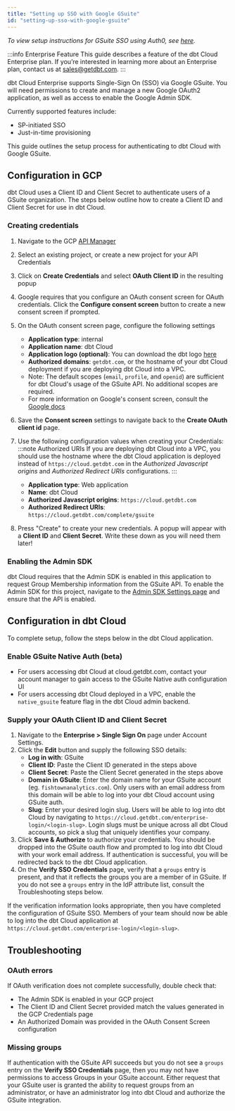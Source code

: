 ```yaml
---
title: "Setting up SSO with Google GSuite"
id: "setting-up-sso-with-google-gsuite"
---
```


_To view setup instructions for GSuite SSO
using Auth0, see [here](setting-up-sso-with-google-gsuite-deprecated)._

:::info Enterprise Feature
This guide describes a feature of the dbt Cloud Enterprise plan. If you’re
interested in learning more about an Enterprise plan, contact us at
sales@getdbt.com.
:::

dbt Cloud Enterprise supports Single-Sign On (SSO) via Google GSuite. You will need
permissions to create and manage a new Google OAuth2 application, as well as
access to enable the Google Admin SDK.

 Currently supported features include:

* SP-initiated SSO
* Just-in-time provisioning

This guide outlines the setup process for authenticating to dbt Cloud with
Google GSuite.

## Configuration in GCP

dbt Cloud uses a Client ID and Client Secret to authenticate users of a
GSuite organization. The steps below outline how to create a Client ID and
Client Secret for use in dbt Cloud.

### Creating credentials

1. Navigate to the GCP [API Manager](https://console.developers.google.com/projectselector/apis/credentials)
1. Select an existing project, or create a new project for your API Credentials
1. Click on **Create Credentials** and select **OAuth Client ID** in the resulting
   popup
1. Google requires that you configure an OAuth consent screen for OAuth
   credentials. Click the **Configure consent screen** button to create
   a new consent screen if prompted.
1. On the OAuth consent screen page, configure the following settings
    - **Application type**: internal
    - **Application name**: dbt Cloud
    - **Application logo (optional)**: You can download the dbt logo <a href="/img/docs/dbt-cloud/dbt-cloud-enterprise/icon.png" target="_blank">here</a>
    - **Authorized domains**: `getdbt.com`, or the hostname of your dbt
    Cloud deployment if you are deploying dbt Cloud into a VPC.
    - Note: The default scopes (`email`, `profile`, and `openid`) are sufficient
    for dbt Cloud's usage of the GSuite API. No additional scopes are required.
    - For more information on Google's consent screen, consult the [Google docs](https://support.google.com/cloud/answer/6158849?hl=en#userconsent)
    <Lightbox src="/img/docs/dbt-cloud/dbt-cloud-enterprise/gsuite/gsuite-sso-consent-top.png" title="GSuite Consent Screen configuration"/>
1. Save the **Consent screen** settings to navigate back to the **Create OAuth client
   id** page.
1. Use the following configuration values when creating your Credentials:
    :::note Authorized URIs
    If you are deploying dbt Cloud into a VPC, you should use the hostname where
    the dbt Cloud application is deployed instead of `https://cloud.getdbt.com` in
    the _Authorized Javascript origins_ and _Authorized Redirect URIs_ configurations.
    :::

    - **Application type**: Web application
    - **Name**: dbt Cloud
    - **Authorized Javascript origins**: `https://cloud.getdbt.com`
    - **Authorized Redirect URIs**: `https://cloud.getdbt.com/complete/gsuite`
    <Lightbox src="/img/docs/dbt-cloud/dbt-cloud-enterprise/gsuite/gsuite-sso-credentials.png" title="GSuite Credentials configuration"/>
1. Press "Create" to create your new credentials. A popup will appear
with a **Client ID** and **Client Secret**. Write these down as you will need them later!

### Enabling the Admin SDK

dbt Cloud requires that the Admin SDK is enabled in this application to request
Group Membership information from the GSuite API. To enable the Admin SDK for
this project, navigate to the [Admin SDK Settings page](https://console.developers.google.com/apis/api/admin.googleapis.com/overview)
and ensure that the API is enabled.

<Lightbox src="/img/docs/dbt-cloud/dbt-cloud-enterprise/7f36f50-Screen_Shot_2019-12-03_at_10.15.01_AM.png" title="The 'Admin SDK' page"/>

## Configuration in dbt Cloud

To complete setup, follow the steps below in the dbt Cloud application.

### Enable GSuite Native Auth (beta)

- For users accessing dbt Cloud at cloud.getdbt.com, contact your account manager to
  gain access to the GSuite Native auth configuration UI
- For users accessing dbt Cloud deployed in a VPC, enable the `native_gsuite`
  feature flag in the dbt Cloud admin backend.

### Supply your OAuth Client ID and Client Secret

1. Navigate to the **Enterprise &gt; Single Sign On** page under Account
Settings.
2. Click the **Edit** button and supply the following SSO details:
    - **Log in with**: GSuite
    - **Client ID**: Paste the Client ID generated in the steps above
    - **Client Secret**: Paste the Client Secret generated in the steps above
    - **Domain in GSuite**: Enter the domain name for your GSuite account (eg. `fishtownanalytics.com`).
      Only users with an email address from this domain will be able to log into your dbt Cloud
      account using GSuite auth.
    - **Slug**: Enter your desired login slug. Users will be able to log into dbt
      Cloud by navigating to `https://cloud.getdbt.com/enterprise-login/<login-slug>`. Login slugs must
      be unique across all dbt Cloud accounts, so pick a slug that uniquely
      identifies your company.
    <Lightbox src="/img/docs/dbt-cloud/dbt-cloud-enterprise/gsuite/gsuite-sso-cloud-config.png" title="GSuite SSO Configuration"/>
3. Click **Save &amp; Authorize** to authorize your credentials. You should be
   dropped into the GSuite oauth flow and prompted to log into dbt Cloud with
   your work email address. If authentication is successful, you will be
   redirected back to the dbt Cloud application.
4. On the **Verify SSO Credentials** page, verify that a `groups` entry is
   present, and that it reflects the groups you are a member of in GSuite. If
   you do not see a `groups` entry in the IdP attribute list, consult the
   Troubleshooting steps below.
    <Lightbox src="/img/docs/dbt-cloud/dbt-cloud-enterprise/gsuite/gsuite-sso-cloud-verify.png" title="GSuite SSO Verification"/>

If the verification information looks appropriate, then you have completed
the configuration of GSuite SSO. Members of your team should now be able to log
into the dbt Cloud application at `https://cloud.getdbt.com/enterprise-login/<login-slug>`.

## Troubleshooting


### OAuth errors

If OAuth verification does not complete successfully, double check that:
 - The Admin SDK is enabled in your GCP project
 - The Client ID and Client Secret provided match the values generated in the
   GCP Credentials page
 - An Authorized Domain was provided in the OAuth Consent Screen configuration

### Missing groups

If authentication with the GSuite API succeeds but you do not see a
`groups` entry on the **Verify SSO Credentials** page, then you may not have
permissions to access Groups in your GSuite account. Either request that your
GSuite user is granted the ability to request groups from an administrator, or
have an administrator log into dbt Cloud and authorize the GSuite integration.
